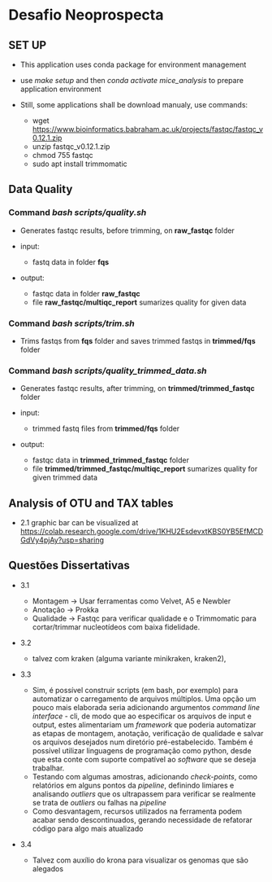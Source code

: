 # Desafio Neoprospecta

## SET UP

* This application uses conda package for environment management

* use *make setup* and then *conda activate mice_analysis* to prepare application environment

* Still, some applications shall be download manualy, use commands:

    * wget https://www.bioinformatics.babraham.ac.uk/projects/fastqc/fastqc_v0.12.1.zip 
    * unzip fastqc_v0.12.1.zip 
    * chmod 755 fastqc
    * sudo apt install trimmomatic


## Data Quality

### Command *bash scripts/quality.sh* 
* Generates fastqc results, before trimming, on **raw_fastqc** folder
* input:
    * fastq data in folder **fqs**

* output:
    * fastqc data in folder **raw_fastqc**
    * file **raw_fastqc/multiqc_report** sumarizes quality for given data

### Command *bash scripts/trim.sh*
* Trims fastqs from **fqs** folder and saves trimmed fastqs in **trimmed/fqs** folder

### Command *bash scripts/quality_trimmed_data.sh*
* Generates fastqc results, after trimming, on **trimmed/trimmed_fastqc** folder
* input: 
    * trimmed fastq files from **trimmed/fqs** folder

* output:
    * fastqc data in **trimmed_trimmed_fastqc** folder
    * file **trimmed/trimmed_fastqc/multiqc_report** sumarizes quality for given trimmed data

## Analysis of OTU and TAX tables
* 2.1 graphic bar can be visualized at https://colab.research.google.com/drive/1KHU2EsdevxtKBS0YB5EfMCDGdVy4pjAy?usp=sharing

## Questões Dissertativas
* 3.1
    * Montagem -> Usar ferramentas como Velvet, A5 e Newbler
    * Anotação -> Prokka
    * Qualidade -> Fastqc para verificar qualidade e o Trimmomatic para cortar/trimmar nucleotídeos com baixa fidelidade. 

* 3.2
    * talvez com kraken (alguma variante minikraken, kraken2), 

* 3.3
    * Sim, é possível construir scripts (em bash, por exemplo) para automatizar o carregamento de arquivos múltiplos. Uma opção um pouco mais elaborada seria adicionando argumentos *command line interface* - cli, de modo que ao especificar os arquivos de input e output, estes  alimentariam um *framework* que poderia automatizar as etapas de montagem, anotação, verificação de qualidade e salvar os arquivos desejados num diretório pré-estabelecido. Também é possível utilizar linguagens de programação como python, desde que esta conte com suporte compatível ao *software* que se deseja trabalhar.
    * Testando com algumas amostras, adicionando *check-points*, como relatórios em alguns pontos da *pipeline*, definindo limiares e analisando *outliers* que os ultrapassem para verificar se realmente se trata de *outliers* ou falhas na *pipeline*
    * Como desvantagem, recursos utilizados na ferramenta podem acabar sendo descontinuados, gerando necessidade de refatorar código para algo mais atualizado

* 3.4
    * Talvez com auxílio do krona para visualizar os genomas que são alegados